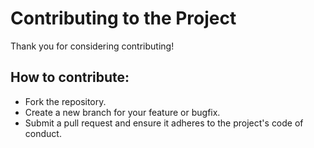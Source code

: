 # Contributing to the Project

Thank you for considering contributing! 

## How to contribute:
- Fork the repository.
- Create a new branch for your feature or bugfix.
- Submit a pull request and ensure it adheres to the project's code of conduct.
